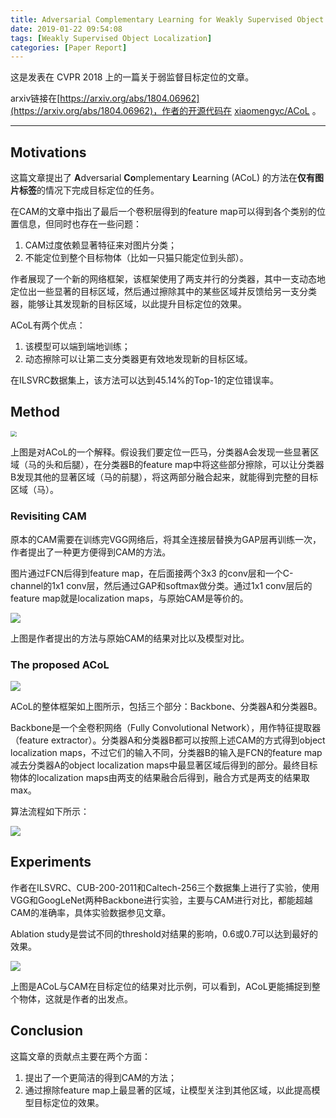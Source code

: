 ```yaml
---
title: Adversarial Complementary Learning for Weakly Supervised Object Localization 论文解读
date: 2019-01-22 09:54:08
tags: [Weakly Supervised Object Localization]
categories: [Paper Report]
---
```


这是发表在 CVPR 2018 上的一篇关于弱监督目标定位的文章。

arxiv链接在[https://arxiv.org/abs/1804.06962](https://arxiv.org/abs/1804.06962)，作者的开源代码在 [xiaomengyc/ACoL](https://github.com/xiaomengyc/ACoL) 。

<!-- more -->

-----

## Motivations

这篇文章提出了 **A**dversarial **Co**mplementary **L**earning (ACoL) 的方法在**仅有图片标签**的情况下完成目标定位的任务。

在CAM的文章中指出了最后一个卷积层得到的feature map可以得到各个类别的位置信息，但同时也存在一些问题：

1. CAM过度依赖显著特征来对图片分类；
2. 不能定位到整个目标物体（比如一只猫只能定位到头部）。

作者展现了一个新的网络框架，该框架使用了两支并行的分类器，其中一支动态地定位出一些显著的目标区域，然后通过擦除其中的某些区域并反馈给另一支分类器，能够让其发现新的目标区域，以此提升目标定位的效果。

ACoL有两个优点：

1. 该模型可以端到端地训练；
2. 动态擦除可以让第二支分类器更有效地发现新的目标区域。

在ILSVRC数据集上，该方法可以达到45.14%的Top-1的定位错误率。



## Method

<img src="image1.png" style="zoom:60%" />

上图是对ACoL的一个解释。假设我们要定位一匹马，分类器A会发现一些显著区域（马的头和后腿），在分类器B的feature map中将这些部分擦除，可以让分类器B发现其他的显著区域（马的前腿），将这两部分融合起来，就能得到完整的目标区域（马）。



### Revisiting CAM

原本的CAM需要在训练完VGG网络后，将其全连接层替换为GAP层再训练一次，作者提出了一种更方便得到CAM的方法。

图片通过FCN后得到feature map，在后面接两个3x3 的conv层和一个C-channel的1x1 conv层，然后通过GAP和softmax做分类。通过1x1 conv层后的feature map就是localization maps，与原始CAM是等价的。

<img src="image5.png" style="zoom:100%" />

上图是作者提出的方法与原始CAM的结果对比以及模型对比。



### The proposed ACoL

<img src="image2.png" style="zoom:100%" />

ACoL的整体框架如上图所示，包括三个部分：Backbone、分类器A和分类器B。

Backbone是一个全卷积网络（Fully Convolutional Network），用作特征提取器（feature extractor）。分类器A和分类器B都可以按照上述CAM的方式得到object localization maps，不过它们的输入不同，分类器B的输入是FCN的feature map减去分类器A的object localization maps中最显著区域后得到的部分。最终目标物体的localization maps由两支的结果融合后得到，融合方式是两支的结果取max。

算法流程如下所示：

<img src="image3.png" style="zoom:100%" />



## Experiments

作者在ILSVRC、CUB-200-2011和Caltech-256三个数据集上进行了实验，使用VGG和GoogLeNet两种Backbone进行实验，主要与CAM进行对比，都能超越CAM的准确率，具体实验数据参见文章。

Ablation study是尝试不同的threshold对结果的影响，0.6或0.7可以达到最好的效果。

<img src="image4.png" style="zoom:100%" />

上图是ACoL与CAM在目标定位的结果对比示例，可以看到，ACoL更能捕捉到整个物体，这就是作者的出发点。



## Conclusion

这篇文章的贡献点主要在两个方面：

1. 提出了一个更简洁的得到CAM的方法；
2. 通过擦除feature map上最显著的区域，让模型关注到其他区域，以此提高模型目标定位的效果。

